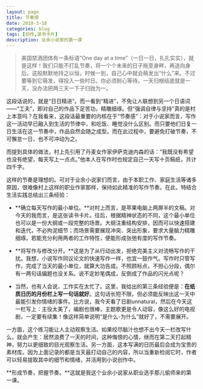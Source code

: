 ```yaml
---
layout: page
title: 节奏感
date: 2018-3-18
categories: blog
tags: [创作,读书卡片]
description: 业余小说家的第一课
---
```

>美国禁酒团体有一条标语“One day at a time”（一日一日，扎扎实实），就是这样！我们只能不打乱节奏，将一个个未来的日子拖至身畔，再送向身后。这般默默地持之以恒，时候一到，自己心中就会萌发出“什么”来。不过要等到它萌发，得投入一些时日。你必须耐心等待。一天归根结底就是一天，没办法把两三天一下子归拢为一。

这段话说的，就是“日日精进”。而一看到“精进”，不免让人联想到另一个日语词——“工夫”，即对自己的作品下足苦功，精雕细琢。但“强调自律与坚持”真的是村上本意吗？在我看来，这段话最重要的内核在于“节奏感”：对于小说家而言，写作这一活动早已融入到生活的节律中，和吃饭、睡觉没什么区别。而只要他们日复一日生活在这一节奏中，作品自然会随之成型。而在此过程中，要避免打破节奏，不可懈怠一日，也不可冲动为之。

而提到具体的做法，村上先引用了丹麦女作家伊萨克迪内森的话：“我既没有希望也没有绝望，每天写上一点点。”他本人在写作时也规定自己一天写十页稿纸，共计四千字。

这样的节奏是理想的。可对于业余小说家们而言，由于本职工作、家庭生活等诸多原因，很难像村上这样的职业作家那样，保持如此精准的写作节奏。在此，特结合生活实践总结出三条经验：

- **确立每天写作的最小单位。**对村上而言，是苹果电脑上两屏半的文稿。对今天的我而言，是这张读书卡片。往后，根据精神状态的不同，这个最小单位也可以是一份大纲或一段完整的场景。大纲注重结构安排，因而可以快速搭建和迭代，不必拘泥细节；而场景需要展现冲突、突出形象，要求大量脑力精雕细琢。若能充分利用两者的工作特性，便能形成张弛有度的写作节奏。

- **将写作与修改分开。**这是为了从行动出发，拒绝完美主义对流畅写作的干扰。我想，小说写作同议论文的快速写作一样，也宜一鼓作气。写作时只管写作，完成了当天的最小单位，就算大功告成。不照顾标点，不担心分段，偶尔有一两句话偏题也没关系。说不定妙笔偶成，反倒成了作品的闪光点呢？

- 当然，也有人会说，工作实在太忙了。这里，我给出的第三条经验便是：**在纸质日历的月份栏上写一句话就好**。这句话长短不限，但必须能反映出这一天中最能引发你情绪的事件。比方说，我今天看了日剧unnatural，然后在今天这一栏写上：主役太美了，编剧也很棒，主题歌更是令人动容，像这么好的电视剧，一定要有续集！像这样简单说明“是什么-为什么”就好了，不需要展开。

一方面，这个练习能让人主动观察生活。如果绞尽脑汁也想不出今天一栏改写什么，就会产生：居然浪费了一天的时间，这种悔恨的心情，继而在第二天打起精神，努力以更细致的目光观察生活。另一方面，这本写满的日历最后会成为宝贵的素材库。因为上面记录的都是当天最打动自己的内容，所以当重新检阅它时，作者可以轻易提取其中的细节和情绪，并活用到小说创作中。

**形成节奏，把握节奏。**这就是我这个业余小说家从职业选手那儿偷师来的第一课。